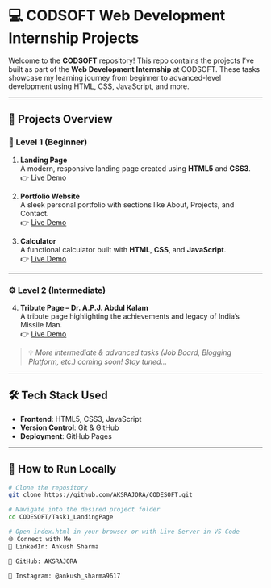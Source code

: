# 💻 CODSOFT Web Development Internship Projects

Welcome to the **CODSOFT** repository! This repo contains the projects I’ve built as part of the **Web Development Internship** at CODSOFT. These tasks showcase my learning journey from beginner to advanced-level development using HTML, CSS, JavaScript, and more.

---

## 📁 Projects Overview

### 🔰 Level 1 (Beginner)

1. **Landing Page**  
   A modern, responsive landing page created using **HTML5** and **CSS3**.  
   👉 [Live Demo](https://aksrajor.github.io/CODESOFT/Task1_LandingPage/)

2. **Portfolio Website**  
   A sleek personal portfolio with sections like About, Projects, and Contact.  
   👉 [Live Demo](https://aksrajor.github.io/CODESOFT/Task2_Portfolio/)

3. **Calculator**  
   A functional calculator built with **HTML**, **CSS**, and **JavaScript**.  
   👉 [Live Demo](https://aksrajor.github.io/CODESOFT/Task3_Calculator/)

---

### ⚙️ Level 2 (Intermediate)

4. **Tribute Page – Dr. A.P.J. Abdul Kalam**  
   A tribute page highlighting the achievements and legacy of India’s Missile Man.  
   👉 [Live Demo](https://aksrajor.github.io/CODESOFT/Task4_TributePage/)

> 💡 *More intermediate & advanced tasks (Job Board, Blogging Platform, etc.) coming soon! Stay tuned...*

---

## 🛠️ Tech Stack Used

- **Frontend**: HTML5, CSS3, JavaScript
- **Version Control**: Git & GitHub
- **Deployment**: GitHub Pages

---

## 🚀 How to Run Locally

```bash
# Clone the repository
git clone https://github.com/AKSRAJORA/CODESOFT.git

# Navigate into the desired project folder
cd CODESOFT/Task1_LandingPage

# Open index.html in your browser or with Live Server in VS Code
🌐 Connect with Me
🔗 LinkedIn: Ankush Sharma

🐙 GitHub: AKSRAJORA

📸 Instagram: @ankush_sharma9617
